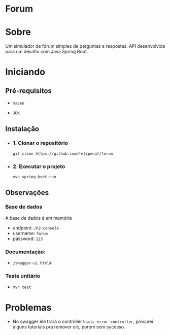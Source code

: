 
# Forum

# Sobre
Um simulador de fórum simples de perguntas e respostas. 
API desenvolvida para um desafio com Java Spring Boot.

# Iniciando
## Pré-requisitos
- `maven`

- `JDK`

## Instalação

- ### 1. Clonar o repositório
    `git clone https://github.com/felipenaf/forum`

- ### 2. Executar o projeto
	`mvn spring-boot:run`

## Observações
### Base de dados
A base de dados é em memória

- endpoint: `/h2-console`
- username: `forum`
- password: `123` 

### Documentação: 
- `/swagger-ui.html#`

### Teste unitário
- `mvn test`

# Problemas
- No swagger ele trará o controller `basic-error-controller`, procurei alguns tutoriais pra remover ele, porém sem sucesso.
